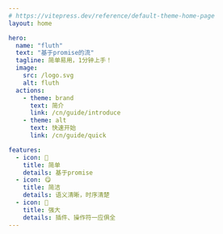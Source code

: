 ```yaml
---
# https://vitepress.dev/reference/default-theme-home-page
layout: home

hero:
  name: "fluth"
  text: "基于promise的流"
  tagline: 简单易用，1分钟上手！
  image:
    src: /logo.svg
    alt: fluth
  actions:
    - theme: brand
      text: 简介
      link: /cn/guide/introduce
    - theme: alt
      text: 快速开始
      link: /cn/guide/quick

features:
  - icon: 🤞
    title: 简单
    details: 基于promise
  - icon: 😋
    title: 简洁
    details: 语义清晰，时序清楚
  - icon: 💪
    title: 强大
    details: 插件、操作符一应俱全
---
```

